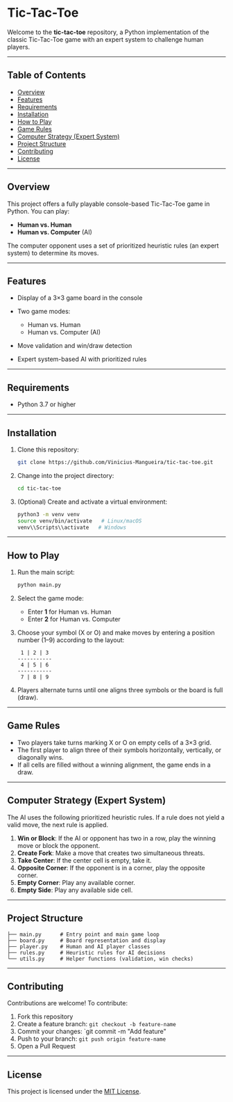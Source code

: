 # Tic-Tac-Toe

Welcome to the **tic-tac-toe** repository, a Python implementation of the classic Tic-Tac-Toe game with an expert system to challenge human players.

---

## Table of Contents

* [Overview](#overview)
* [Features](#features)
* [Requirements](#requirements)
* [Installation](#installation)
* [How to Play](#how-to-play)
* [Game Rules](#game-rules)
* [Computer Strategy (Expert System)](#computer-strategy-expert-system)
* [Project Structure](#project-structure)
* [Contributing](#contributing)
* [License](#license)

---

## Overview

This project offers a fully playable console-based Tic-Tac-Toe game in Python. You can play:

* **Human vs. Human**
* **Human vs. Computer** (AI)

The computer opponent uses a set of prioritized heuristic rules (an expert system) to determine its moves.

---

## Features

* Display of a 3×3 game board in the console
* Two game modes:

  * Human vs. Human
  * Human vs. Computer (AI)
* Move validation and win/draw detection
* Expert system-based AI with prioritized rules

---

## Requirements

* Python 3.7 or higher

---

## Installation

1. Clone this repository:

   ```bash
   git clone https://github.com/Vinicius-Mangueira/tic-tac-toe.git
   ```
2. Change into the project directory:

   ```bash
   cd tic-tac-toe
   ```
3. (Optional) Create and activate a virtual environment:

   ```bash
   python3 -m venv venv
   source venv/bin/activate   # Linux/macOS
   venv\\Scripts\\activate   # Windows
   ```

---

## How to Play

1. Run the main script:

   ```bash
   python main.py
   ```
2. Select the game mode:

   * Enter **1** for Human vs. Human
   * Enter **2** for Human vs. Computer
3. Choose your symbol (X or O) and make moves by entering a position number (1–9) according to the layout:

   ```plaintext
    1 | 2 | 3
   -----------
    4 | 5 | 6
   -----------
    7 | 8 | 9
   ```
4. Players alternate turns until one aligns three symbols or the board is full (draw).

---

## Game Rules

* Two players take turns marking X or O on empty cells of a 3×3 grid.
* The first player to align three of their symbols horizontally, vertically, or diagonally wins.
* If all cells are filled without a winning alignment, the game ends in a draw.

---

## Computer Strategy (Expert System)

The AI uses the following prioritized heuristic rules. If a rule does not yield a valid move, the next rule is applied.

1. **Win or Block**: If the AI or opponent has two in a row, play the winning move or block the opponent.
2. **Create Fork**: Make a move that creates two simultaneous threats.
3. **Take Center**: If the center cell is empty, take it.
4. **Opposite Corner**: If the opponent is in a corner, play the opposite corner.
5. **Empty Corner**: Play any available corner.
6. **Empty Side**: Play any available side cell.

---

## Project Structure

```
├── main.py      # Entry point and main game loop
├── board.py     # Board representation and display
├── player.py    # Human and AI player classes
├── rules.py     # Heuristic rules for AI decisions
└── utils.py     # Helper functions (validation, win checks)
```

---

## Contributing

Contributions are welcome! To contribute:

1. Fork this repository
2. Create a feature branch: `git checkout -b feature-name`
3. Commit your changes: \`git commit -m "Add feature"
4. Push to your branch: `git push origin feature-name`
5. Open a Pull Request

---

## License

This project is licensed under the [MIT License](LICENSE).
